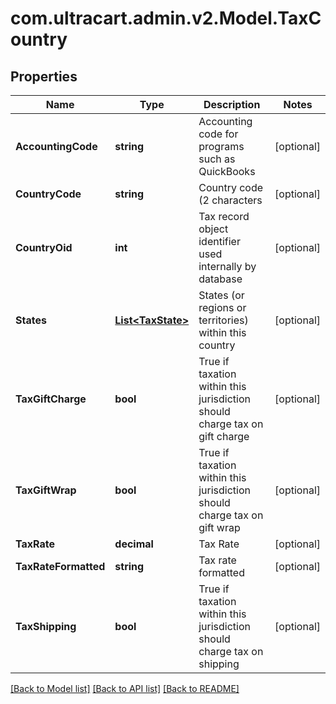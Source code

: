 
# com.ultracart.admin.v2.Model.TaxCountry

## Properties

Name | Type | Description | Notes
------------ | ------------- | ------------- | -------------
**AccountingCode** | **string** | Accounting code for programs such as QuickBooks | [optional] 
**CountryCode** | **string** | Country code (2 characters | [optional] 
**CountryOid** | **int** | Tax record object identifier used internally by database | [optional] 
**States** | [**List&lt;TaxState&gt;**](TaxState.md) | States (or regions or territories) within this country | [optional] 
**TaxGiftCharge** | **bool** | True if taxation within this jurisdiction should charge tax on gift charge | [optional] 
**TaxGiftWrap** | **bool** | True if taxation within this jurisdiction should charge tax on gift wrap | [optional] 
**TaxRate** | **decimal** | Tax Rate | [optional] 
**TaxRateFormatted** | **string** | Tax rate formatted | [optional] 
**TaxShipping** | **bool** | True if taxation within this jurisdiction should charge tax on shipping | [optional] 

[[Back to Model list]](../README.md#documentation-for-models)
[[Back to API list]](../README.md#documentation-for-api-endpoints)
[[Back to README]](../README.md)

